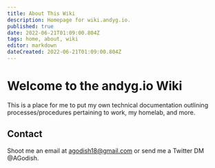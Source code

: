 ```yaml
---
title: About This Wiki
description: Homepage for wiki.andyg.io.
published: true
date: 2022-06-21T01:09:00.804Z
tags: home, about, wiki
editor: markdown
dateCreated: 2022-06-21T01:09:00.804Z
---
```


# Welcome to the andyg.io Wiki

This is a place for me to put my own technical documentation outlining processes/procedures pertaining to work, my homelab, and more. 

## Contact

Shoot me an email at agodish18@gmail.com or send me a Twitter DM @AGodish.
